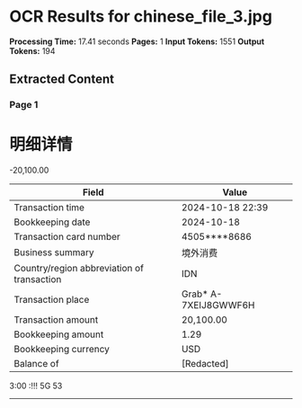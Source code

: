 # OCR Results for chinese_file_3.jpg

**Processing Time:** 17.41 seconds
**Pages:** 1
**Input Tokens:** 1551
**Output Tokens:** 194

## Extracted Content

### Page 1

# 明细详情

-20,100.00

| Field | Value |
|-------|-------|
| Transaction time | 2024-10-18 22:39 |
| Bookkeeping date | 2024-10-18 |
| Transaction card number | 4505****8686 |
| Business summary | 境外消费 |
| Country/region abbreviation of transaction | IDN |
| Transaction place | Grab* A-7XEIJ8GWWF6H |
| Transaction amount | 20,100.00 |
| Bookkeeping amount | 1.29 |
| Bookkeeping currency | USD |
| Balance of | [Redacted] |

<watermark>3:00 :!!! 5G 53<watermark>

---

